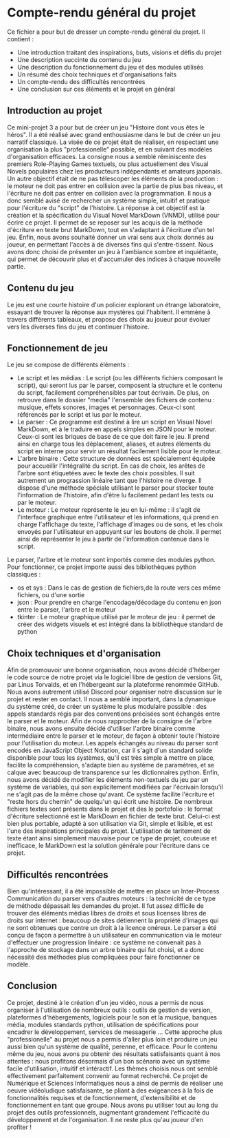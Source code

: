 # Compte-rendu général du projet
Ce fichier a pour but de dresser un compte-rendu général du projet.
Il contient :
- Une introduction traitant des inspirations, buts, visions et défis du projet
- Une description succinte du contenu du jeu
- Une description du fonctionnement du jeu et des modules utilisés
- Un résumé des choix techniques et d'organisations faits
- Un compte-rendu des difficultés rencontrées
- Une conclusion sur ces éléments et le projet en général

## Introduction au projet
Ce mini-projet 3 a pour but de créer un jeu "Histoire dont vous êtes le héros".
Il a été réalisé avec grand enthousiasme dans le but de créer un jeu narratif
classique. La visée de ce projet était de réaliser, en respectant une
organisation la plus "professionelle" possible, et en suivant des modèles
d'organisation efficaces.
La consigne nous a semblé réminiscente des premiers Role-Playing Games textuels,
ou plus actuellement des Visual Novels populaires chez les producteurs
indépendants et amateurs japonais.
Un autre objectif était de ne pas télescoper les éléments de la production : le
moteur ne doit pas entrer en collision avec la partie de plus bas niveau, et
l'écriture ne doit pas entrer en collision avec la programmation. Il nous a donc
semblé avisé de rechercher un système simple, intuitif et pratique pour
l'écriture du "script" de l'histoire.
La réponse à cet objectif est la création et la spécification du Visual Novel
MarkDown (VNMD), utilisé pour écrire ce projet. Il permet de se reposer sur les
acquis de la méthode d'écriture en texte brut MarkDown, tout en s'adaptant à
l'écriture d'un tel jeu.
Enfin, nous avons souhaité donner un vrai sens aux choix donnés au joueur, en
permettant l'accès à de diverses fins qui s'entre-tissent. Nous avons donc
choisi de présenter un jeu à l'ambiance sombre et inquiétante, qui permet de
découvrir plus et d'accumuler des indices à chaque nouvelle partie.

## Contenu du jeu
Le jeu est une courte histoire d'un policier explorant un étrange laboratoire,
essayant de trouver la réponse aux mystères qui l'habitent. Il emmène à travers
différents tableaux, et propose des choix au joueur pour évoluer vers les
diverses fins du jeu et continuer l'histoire.

## Fonctionnement de jeu
Le jeu se compose de différents éléments :
- Le script et les médias :
	Le script (ou les différents fichiers composant le script), qui seront lus par
	le parser, composent la structure et le contenu du script, facilement
	compréhensibles par tout écrivain.
	De plus, on retrouve dans le dossier "media" l'ensemble des fichiers de
	contenu : musique, effets sonores, images et personnages. Ceux-ci sont
	référencés par le script et lus par le moteur.
- Le parser :
	Ce programme est destiné à lire un script en Visual Novel MarkDown, et à le
	traduire en appels simples en JSON pour le moteur. Ceux-ci sont les briques de
	base de ce que doit faire le jeu. Il prend ainsi en charge tous les
	déplacement, aliases, et autres éléments du script en interne pour servir un
	résultat facilement lisible pour le moteur.
- L'arbre binaire :
	Cette structure de données est spécialement équipée pour accueillir
	l'intégralité du script. En cas de choix, les arêtes de l'arbre sont
	étiquetées avec le texte des choix possibles. Il suit autrement un prograssion
	linéaire tant que l'histoire ne diverge. Il dispose d'une méthode spéciale
	utilisant le parser pour stocker toute l'information de l'histoire, afin
	d'être lu facilement pedant les tests ou par le moteur.
- Le moteur :
	Le moteur représente le jeu en lui-même : il s'agit de l'interface graphique
	entre l'utilisateur et les informations, qui prend en charge l'affichage du
	texte, l'affichage d'images ou de sons, et les choix envoyés par l'utilisateur
	en appuyant sur les boutons de choix. Il permet ainsi de représenter le jeu à
	partir de l'information contenue dans le script.

Le parser, l'arbre et le moteur sont importés comme des modules python. Pour
fonctionner, ce projet importe aussi des bibliothèques python classiques : 
- os et sys :
	Dans le cas de gestion de fichiers,de la route vers ces même fichiers, ou
	d'une sortie
- json :
	Pour prendre en charge l'encodage/décodage du contenu en json entre le parser,
	l'arbre et le moteur
- tkinter :
	Le moteur graphique utilisé par le moteur de jeu : il permet de créer des
	widgets visuels et est intégré dans la bibliothèque standard de python

## Choix techniques et d'organisation
Afin de promouvoir une bonne organisation, nous avons décidé d'héberger le code
source de notre projet via le logiciel libre de gestion de versions Git, par
Linus Torvalds, et en l'hébergeant sur la plateforme renommée GitHub. Nous avons
autrement utilisé Discord pour organiser notre discussion sur le projet et
rester en contact.
Il nous a semblé important, dans la dynamique du système créé, de créer un
système le plus modulaire possible : des appels standards régis par des
conventions précisées sont échangés entre le parser et le moteur.
Afin de nous rapprocher de la consigne de l'arbre binaire, nous avons ensuite
décidé d'utiliser l'arbre binaire comme intermédiaire entre le parser et le
moteur, de façon à obtenir toute l'histoire pour l'utilisation du moteur.
Les appels échangés au niveau du parser sont encodés en JavaScript Object
Notation, car il s'agit d'un standard solide disponible pour tous les systèmes,
qu'il est très simple à mettre en place, facilite la compréhension, s'adapte
bien au système de paramètres, et se calque avec beaucoup de transparence sur
les dictionnaires python.
Enfin, nous avons décidé de modifier les éléments non-textuels du jeu par un
système de variables, qui son explicitement modifiées par l'écrivain lorsqu'il
ne s'agit pas de la même chose qu'avant. Ce système facilite l'écriture et
"reste hors du chemin" de quelqu'un qui écrit une histoire.
De nombreux fichiers textes sont présents dans le projet et des le portofolio :
le format d'écriture selectionné est le MarkDown en fichier de texte brut.
Celui-ci est bien plus portable, adapté à son utilisation via Git, simple et
lisible, et est l'une des inspirations principales du projet. L'utilisation de
taritement de texte étant ainsi simplement mauvaise pour ce type de projet,
couteuse et inefficace, le MarkDown est la solution générale pour l'écriture
dans ce projet.

## Difficultés rencontrées
Bien qu'intéressant, il a été impossible de mettre en place un Inter-Process
Communication du parser vers d'autres moteurs : la technicité de ce type de
méthode dépassait les demandes du projet.
Il fut assez difficile de trouver des éléments médias libres de droits et sous
licenses libres de droits sur internet : beaucoup de sites détiennent la
propriété d'images qui ne sont obtenues que contre un droit à la licence
onéreux.
Le parser a été conçu de façon a permettre à un utilisateur en communication via
le moteur d'effectuer une progression linéaire : ce système ne convenait pas à
l'approche de stockage dans un arbre binaire qui fut choisi, et a donc nécessité
des méthodes plus compliquées pour faire fonctionner ce modèle.


## Conclusion
Ce projet, destiné à le création d'un jeu vidéo, nous a permis de nous organiser
à l'utilisation de nombreux outils : outils de gestion de version, plateformes
d'hébergements, logiciels pour le son et la musique, banques média, modules
standards python, utilisation de spécifications pour encadrer le développement,
services de messagerie ... Cette approche plus "professionelle" au projet nous a
permis d'aller plus loin et produire un jeu aussi bien qu'un système de qualité,
perenne, et efficace.
Pour le contenu même du jeu, nous avons pu obtenir des résultats satisfaisants
quant à nos attentes : nous profitons désormais d'un bon scénario avec un
système facile d'utilisation, intuitif et intéractif. Les thèmes choisis nous
ont semblé effectivement parfaitement convenir au format recherché.
Ce projet de Numérique et Sciences Informatiques nous a ainsi de permis de
réaliser une oeuvre vidéoludique satisfaisante, se pliant à des exigeances à la
fois de fonctionnalités requises et de fonctionnement, d'extensibilité et de
fonctionnement en tant que groupe. Nous avons pu utiliser tout au long du projet
des outils professionnels, augmentant grandement l'efficacité du développement
et de l'organisation.
Il ne reste plus qu'au joueur d'en profiter !
